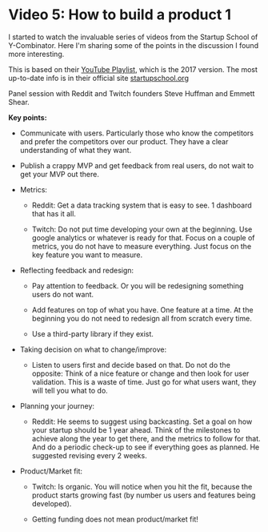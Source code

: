 # Video 5: How to build a product 1

I started to watch the invaluable series of videos from the Startup School of Y-Combinator. Here I'm sharing some of the points in the discussion I found more interesting.  

This is based on their [<span class="underline">YouTube Playlist</span>](https://www.youtube.com/playlist?list=PLQ-uHSnFig5MiLRb-l6yiCBGyqfVyVf17), which is the 2017 version. The most up-to-date info is in their official site [startupschool.org](https://www.startupschool.org/)  

Panel session with Reddit and Twitch founders Steve Huffman and Emmett Shear.

**Key points:**

  - Communicate with users. Particularly those who know the competitors and prefer the competitors over our product. They have a clear understanding of what they want.

  - Publish a crappy MVP and get feedback from real users, do not wait to get your MVP out there.

  - Metrics:

      - Reddit: Get a data tracking system that is easy to see. 1 dashboard that has it all.

      - Twitch: Do not put time developing your own at the beginning. Use google analytics or whatever is ready for that. Focus on a couple of metrics, you do not have to measure everything. Just focus on the key feature you want to measure.

  - Reflecting feedback and redesign:

      - Pay attention to feedback. Or you will be redesigning something users do not want.

      - Add features on top of what you have. One feature at a time. At the beginning you do not need to redesign all from scratch every time.

      - Use a third-party library if they exist.

  - Taking decision on what to change/improve:

      - Listen to users first and decide based on that. Do not do the opposite: Think of a nice feature or change and then look for user validation. This is a waste of time. Just go for what users want, they will tell you what to do.

  - Planning your journey:

      - Reddit: He seems to suggest using backcasting. Set a goal on how your startup should be 1 year ahead. Think of the milestones to achieve along the year to get there, and the metrics to follow for that. And do a periodic check-up to see if everything goes as planned. He suggested revising every 2 weeks.

  - Product/Market fit:

      - Twitch: Is organic. You will notice when you hit the fit, because the product starts growing fast (by number us users and features being developed).

      - Getting funding does not mean product/market fit\!
